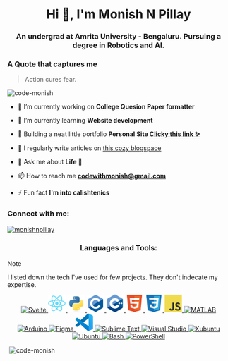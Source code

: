 

<h1 align="center">Hi 👋, I'm Monish N Pillay</h1>
<h3 align="center">An undergrad at Amrita University - Bengaluru. Pursuing a degree in Robotics and AI.</h3>

### A Quote that captures me
> Action cures fear. 

<p align="left"> <img src="https://komarev.com/ghpvc/?username=code-monish&label=Profile%20views&color=0e75b6&style=flat" alt="code-monish" /> </p>

- 🔭 I’m currently working on **College Quesion Paper formatter**

- 🌱 I’m currently learning **Website development**

- 💪 Building a neat little portfolio **Personal Site [Clicky this link ✨](https://monishnpillay.netlify.app)**

- 📝 I regularly write articles on [this cozy blogspace](https://cappynoodles.substack.com)

- 💬 Ask me about **Life 🌟**

- 📫 How to reach me **codewithmonish@gmail.com**

- ⚡ Fun fact **I'm into calishtenics**

<h3 align="left">Connect with me:</h3>
<p align="left">
<a href="https://linkedin.com/in/monishnpillay" target="blank"><img align="center" src="https://raw.githubusercontent.com/rahuldkjain/github-profile-readme-generator/master/src/images/icons/Social/linked-in-alt.svg" alt="monishnpillay" height="30" width="40" /></a>
</p>

<h3 align="center">Languages and Tools:</h3>

> [!NOTE]
> I listed down the tech I've used for few projects. They don't indecate my expertise.

<p align="center">
  <a href="https://svelte.dev/" target="_blank" rel="noreferrer"> 
    <img src="https://upload.wikimedia.org/wikipedia/commons/1/1b/Svelte_Logo.svg" alt="Svelte" width="40" height="40"/> 
  </a>
  <a href="https://reactjs.org/" target="_blank" rel="noreferrer"> 
    <img src="https://raw.githubusercontent.com/devicons/devicon/master/icons/react/react-original.svg" alt="React" width="40" height="40"/> 
  </a>
  <a href="https://www.python.org" target="_blank" rel="noreferrer"> 
    <img src="https://raw.githubusercontent.com/devicons/devicon/master/icons/python/python-original.svg" alt="Python" width="40" height="40"/> 
  </a>
  <a href="https://www.w3schools.com/c/" target="_blank" rel="noreferrer"> 
    <img src="https://raw.githubusercontent.com/devicons/devicon/master/icons/c/c-original.svg" alt="C" width="40" height="40"/> 
  </a>
  <a href="https://www.w3schools.com/cpp/" target="_blank" rel="noreferrer"> 
    <img src="https://raw.githubusercontent.com/devicons/devicon/master/icons/cplusplus/cplusplus-original.svg" alt="C++" width="40" height="40"/> 
  </a>
  <a href="https://www.w3.org/html/" target="_blank" rel="noreferrer"> 
    <img src="https://raw.githubusercontent.com/devicons/devicon/master/icons/html5/html5-original.svg" alt="HTML" width="40" height="40"/> 
  </a>
  <a href="https://www.w3schools.com/css/" target="_blank" rel="noreferrer"> 
    <img src="https://raw.githubusercontent.com/devicons/devicon/master/icons/css3/css3-original.svg" alt="CSS" width="40" height="40"/> 
  </a>
  <a href="https://developer.mozilla.org/en-US/docs/Web/JavaScript" target="_blank" rel="noreferrer"> 
    <img src="https://raw.githubusercontent.com/devicons/devicon/master/icons/javascript/javascript-original.svg" alt="JavaScript" width="40" height="40"/> 
  </a>
  <a href="https://www.mathworks.com/" target="_blank" rel="noreferrer"> 
    <img src="https://upload.wikimedia.org/wikipedia/commons/2/21/Matlab_Logo.png" alt="MATLAB" width="40" height="40"/> 
  </a>
  <a href="https://www.arduino.cc/" target="_blank" rel="noreferrer"> 
    <img src="https://upload.wikimedia.org/wikipedia/commons/8/87/Arduino_Logo.svg" alt="Arduino" width="40" height="40"/> 
  </a>
  <a href="https://www.figma.com/" target="_blank" rel="noreferrer"> 
    <img src="https://www.vectorlogo.zone/logos/figma/figma-icon.svg" alt="Figma" width="40" height="40"/> 
  </a>
  <a href="https://code.visualstudio.com/" target="_blank" rel="noreferrer"> 
    <img src="https://raw.githubusercontent.com/devicons/devicon/master/icons/vscode/vscode-original.svg" alt="VS Code" width="40" height="40"/> 
  </a>
  <a href="https://www.sublimetext.com/" target="_blank" rel="noreferrer"> 
    <img src="https://upload.wikimedia.org/wikipedia/en/d/d2/Sublime_Text_3_logo.png" alt="Sublime Text" width="40" height="40"/> 
  </a>
  <a href="https://visualstudio.microsoft.com/" target="_blank" rel="noreferrer"> 
    <img src="https://upload.wikimedia.org/wikipedia/commons/2/2c/Visual_Studio_Icon_2022.svg" alt="Visual Studio" width="40" height="40"/> 
  </a>
  <a href="https://xubuntu.org/" target="_blank" rel="noreferrer"> 
    <img src="https://upload.wikimedia.org/wikipedia/commons/a/af/Xubuntu_logo.svg" alt="Xubuntu" width="40" height="40"/> 
  </a>
  <a href="https://ubuntu.com/" target="_blank" rel="noreferrer"> 
    <img src="https://upload.wikimedia.org/wikipedia/commons/9/9e/UbuntuCoF.svg" alt="Ubuntu" width="40" height="40"/> 
  </a>
  <a href="https://www.gnu.org/software/bash/" target="_blank" rel="noreferrer"> 
    <img src="https://upload.wikimedia.org/wikipedia/commons/4/4b/Bash_Logo_Colored.svg" alt="Bash" width="40" height="40"/> 
  </a>
  <a href="https://docs.microsoft.com/en-us/powershell/" target="_blank" rel="noreferrer"> 
    <img src="https://upload.wikimedia.org/wikipedia/commons/2/2f/PowerShell_5.0_icon.png" alt="PowerShell" width="40" height="40"/> 
  </a>
</p>



<p>&nbsp;<img align="center" src="https://github-readme-stats.vercel.app/api?username=code-monish&show_icons=true&theme=radical&title_color=9291d9&text_color=ebebeb&bg_color=404040&hide_border=true&locale=en" alt="code-monish" /></p>


